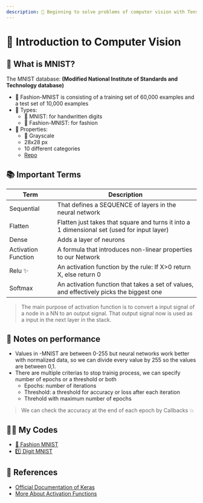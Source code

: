 ```yaml
---
description: 🚪 Beginning to solve problems of computer vision with Tensorflow and Keras 
---
```

# 🚪 Introduction to Computer Vision

## 👗 What is MNIST?
The MNIST database: **(Modified National Institute of Standards and Technology database)**

* 🔎 Fashion-MNIST is consisting of a training set of 60,000 examples and a test set of 10,000 examples
* 🎨 Types:
  * 🔢 MNIST: for handwritten digits
  * 👗 Fashion-MNIST: for fashion
* 📃 Properties:
  * 🌚 Grayscale
  * 28x28 px
  * 10 different categories
  * [Repo](https://github.com/zalandoresearch/fashion-mnist)

## 📚 Important Terms
| Term            | Description   |
| --------------- |---------------|
| Sequential      | That defines a SEQUENCE of layers in the neural network |
| Flatten         | Flatten just takes that square and turns it into a 1 dimensional set (used for input layer)   |
| Dense           | Adds a layer of neurons |
| Activation Function | A formula that introduces non-linear properties to our Network |
| Relu ✨        | An activation function by the rule: If X>0 return X, else return 0 |
| Softmax         | An activation function that takes a set of values, and effectively picks the biggest one |

> The main purpose of activation function is to convert a input signal of a node in a NN to an output signal. That output signal now is used as a input in the next layer in the stack.

## 💫 Notes on performance
* Values in -MNIST are between 0-255 but neural networks work better with normalized data, so we can divide every value by 255 so the values are between 0,1.
* There are multiple criterias to stop trainig process, we can specify number of epochs or a threshold or both
  * Epochs: number of iterations
  * Threshold: a threshold for accuracy or loss after each iteration
  * Threhold with maximum number of epochs

> We can check the accuracy at the end of each epoch by Callbacks 💥

## 👩‍💻 My Codes
- [👗 Fashion MNIST](./0-Fashion-MNIST.ipynb)
- [1️⃣ Digit MNIST](./1-DIGIT-MNIST.ipynb)

## 🧐 References
* [Official Documentation of Keras](https://keras.io/)
* [More About Activation Functions](https://keras.io/activations/)
